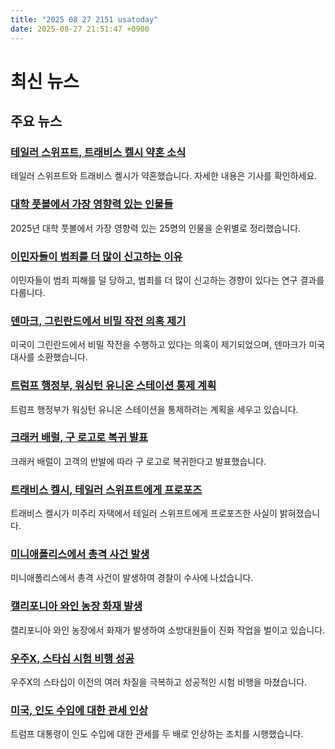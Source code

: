 ```yaml
---
title: "2025 08 27 2151 usatoday"
date: 2025-08-27 21:51:47 +0900
---
```


# 최신 뉴스
## 주요 뉴스
### [테일러 스위프트, 트래비스 켈시 약혼 소식](https://www.usatoday.com/story/entertainment/music/2025/08/26/taylor-swift-travis-kelce-engaged-how-he-asked-ring-details/73961753007/)
테일러 스위프트와 트래비스 켈시가 약혼했습니다. 자세한 내용은 기사를 확인하세요.

### [대학 풋볼에서 가장 영향력 있는 인물들](https://www.usatoday.com/story/sports/ncaaf/2025/08/27/college-footbal-most-powerful-people-2025/85815807007/)
2025년 대학 풋볼에서 가장 영향력 있는 25명의 인물을 순위별로 정리했습니다.

### [이민자들이 범죄를 더 많이 신고하는 이유](https://www.usatoday.com/story/news/nation/2025/08/27/immigrants-more-likely-to-report-crimes/85821245007/)
이민자들이 범죄 피해를 덜 당하고, 범죄를 더 많이 신고하는 경향이 있다는 연구 결과를 다룹니다.

### [덴마크, 그린란드에서 비밀 작전 의혹 제기](https://www.usatoday.com/story/news/world/2025/08/27/denmark-greenland-influence-operation/85844929007/)
미국이 그린란드에서 비밀 작전을 수행하고 있다는 의혹이 제기되었으며, 덴마크가 미국 대사를 소환했습니다.

### [트럼프 행정부, 워싱턴 유니온 스테이션 통제 계획](https://www.usatoday.com/story/news/politics/2025/08/27/trump-admin-plans-control-washington-union-station/85845415007/)
트럼프 행정부가 워싱턴 유니온 스테이션을 통제하려는 계획을 세우고 있습니다.

### [크래커 배럴, 구 로고로 복귀 발표](https://www.usatoday.com/story/news/nation/2025/08/26/cracker-barrel-returns-to-old-logo/85840219007/)
크래커 배럴이 고객의 반발에 따라 구 로고로 복귀한다고 발표했습니다.

### [트래비스 켈시, 테일러 스위프트에게 프로포즈](https://www.usatoday.com/story/entertainment/music/2025/08/26/taylor-swift-travis-kelce-proposal-details/85624087007/)
트래비스 켈시가 미주리 자택에서 테일러 스위프트에게 프로포즈한 사실이 밝혀졌습니다.

### [미니애폴리스에서 총격 사건 발생](https://www.usatoday.com/story/news/nation/2025/08/27/minneapolis-shooting-sidewalk/85845128007/)
미니애폴리스에서 총격 사건이 발생하여 경찰이 수사에 나섰습니다.

### [캘리포니아 와인 농장 화재 발생](https://www.usatoday.com/story/news/nation/2025/08/27/california-napa-west-wildfires/85844983007/)
캘리포니아 와인 농장에서 화재가 발생하여 소방대원들이 진화 작업을 벌이고 있습니다.

### [우주X, 스타십 시험 비행 성공](https://www.usatoday.com/story/news/nation/2025/08/27/spacex-starship-test-flight-success-previous-setbacks/85843232007/)
우주X의 스타십이 이전의 여러 차질을 극복하고 성공적인 시험 비행을 마쳤습니다.

### [미국, 인도 수입에 대한 관세 인상](https://www.usatoday.com/story/news/politics/2025/08/27/trump-double-tariffs-indian-imports/85844709007/)
트럼프 대통령이 인도 수입에 대한 관세를 두 배로 인상하는 조치를 시행했습니다.